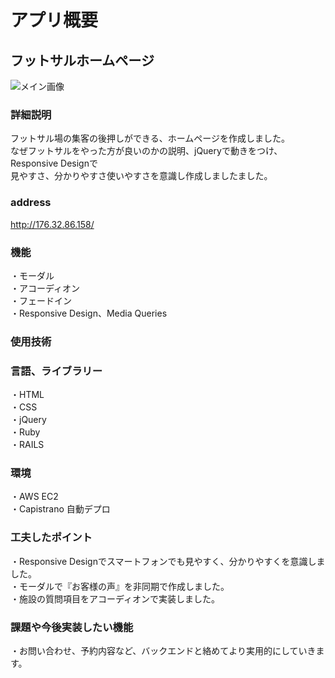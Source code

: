 # アプリ概要 
## フットサルホームページ
![メイン画像](readfutmain.jpg) 
### 詳細説明   
フットサル場の集客の後押しができる、ホームページを作成しました。  
なぜフットサルをやった方が良いのかの説明、jQueryで動きをつけ、Responsive Designで  
見やすさ、分かりやすさ使いやすさを意識し作成しましたました。  
### address  
http://176.32.86.158/  
### 機能  
・モーダル    
・アコーディオン    
・フェードイン    
・Responsive Design、Media Queries    
### 使用技術  
### 言語、ライブラリー
・HTML  
・CSS  
・jQuery  
・Ruby    
・RAILS    
### 環境
・AWS EC2  
・Capistrano 自動デプロ
### 工夫したポイント
・Responsive Designでスマートフォンでも見やすく、分かりやすくを意識しました。  
・モーダルで『お客様の声』を非同期で作成しました。    
・施設の質問項目をアコーディオンで実装しました。    
### 課題や今後実装したい機能
・お問い合わせ、予約内容など、バックエンドと絡めてより実用的にしていきます。
